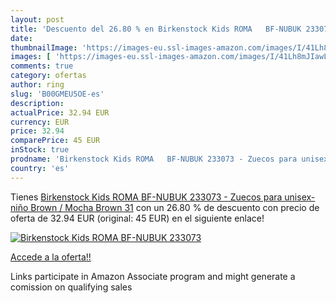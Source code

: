 ```yaml
---
layout: post
title: 'Descuento del 26.80 % en Birkenstock Kids ROMA   BF-NUBUK 233073 '
date: 
thumbnailImage: 'https://images-eu.ssl-images-amazon.com/images/I/41Lh8mJIawL._SL200_.jpg'
images: [ 'https://images-eu.ssl-images-amazon.com/images/I/41Lh8mJIawL._SL200_.jpg' ]
comments: true
category: ofertas
author: ring
slug: 'B00GMEU5OE-es'
description:
actualPrice: 32.94 EUR
currency: EUR
price: 32.94
comparePrice: 45 EUR
inStock: true
prodname: 'Birkenstock Kids ROMA   BF-NUBUK 233073 - Zuecos para unisex-niño  Brown / Mocha Brown  31'
country: 'es'
---
```


Tienes [Birkenstock Kids ROMA   BF-NUBUK 233073 - Zuecos para unisex-niño  Brown / Mocha Brown  31](https://www.amazon.es/dp/B00GMEU5OE/?tag=tolees-21) con un 26.80 % de descuento con precio de oferta de 32.94 EUR (original: 45 EUR) en el siguiente enlace!

[![Birkenstock Kids ROMA   BF-NUBUK 233073 ](https://images-eu.ssl-images-amazon.com/images/I/41Lh8mJIawL._SL200_.jpg)](https://www.amazon.es/dp/B00GMEU5OE/?tag=tolees-21)

[Accede a la oferta!!](https://www.amazon.es/dp/B00GMEU5OE/?tag=tolees-21)

Links participate in Amazon Associate program and might generate a comission on qualifying sales


